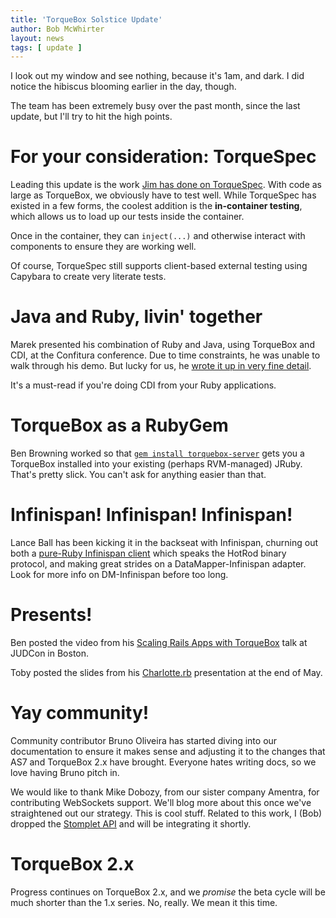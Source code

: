 ```yaml
---
title: 'TorqueBox Solstice Update'
author: Bob McWhirter
layout: news
tags: [ update ]
---
```


I look out my window and see nothing, because it's 1am, and dark.  I did notice the
hibiscus blooming earlier in the day, though.

The team has been extremely busy over the past month, since the last update, but I'll try
to hit the high points.

# For your consideration: TorqueSpec

Leading this update is the work [Jim has done on TorqueSpec](/news/2011/06/17/introducing-torquespec/).  With code as 
large as TorqueBox, we obviously have to test well. While TorqueSpec has existed in a few forms, the coolest addition
is the **in-container testing**, which allows us to load up our tests inside the container.

Once in the container, they can `inject(...)` and otherwise interact with components to ensure
they are working well.  

Of course, TorqueSpec still supports client-based external testing using Capybara to create
very literate tests.

# Java and Ruby, livin' together

Marek presented his combination of Ruby and Java, using TorqueBox and CDI, at the Confitura
conference.  Due to time constraints, he was unable to walk through his demo.  But lucky for us,
he [wrote it up in very fine detail](/news/2011/06/13/torquebox-a-javaists-tutorial-on-messaging-services-and-cdi-in-ruby/).  

It's a must-read if you're doing CDI from your Ruby applications.

# TorqueBox as a RubyGem

Ben Browning worked so that [`gem install torquebox-server`](/news/2011/06/10/torquebox-gem/) gets you a TorqueBox installed
into your existing (perhaps RVM-managed) JRuby.  That's pretty slick.  You can't ask for
anything easier than that.

# Infinispan! Infinispan! Infinispan!

Lance Ball has been kicking it in the backseat with Infinispan, churning out both a
[pure-Ruby Infinispan client](/news/2011/06/08/infinispan-ruby-client/) which speaks the 
HotRod binary protocol, and making great strides on a DataMapper-Infinispan adapter.  Look for more 
info on DM-Infinispan before too long.

# Presents!

Ben posted the video from his [Scaling Rails Apps with TorqueBox](/news/2011/06/14/scaling-rails-with-torquebox-video/)
talk at JUDCon in Boston.

Toby posted the slides from his [Charlotte.rb](/news/2011/05/25/charlotterb-preso/) presentation at the end
of May.

# Yay community!

Community contributor Bruno Oliveira has started diving into our documentation to ensure it makes 
sense and adjusting it to the changes that AS7 and TorqueBox 2.x have brought.  Everyone hates writing
docs, so we love having Bruno pitch in.

We would like to thank Mike Dobozy, from our sister company Amentra, for contributing WebSockets support.  We'll blog more 
about this once we've straightened out our strategy.  This is cool stuff.  Related to this work,
I (Bob) dropped the [Stomplet API](http://stilts.projectodd.org/stomplet/) and will be integrating
it shortly.


# TorqueBox 2.x

Progress continues on TorqueBox 2.x, and we *promise* the beta cycle will be much shorter than the
1.x series.  No, really. We mean it this time.

